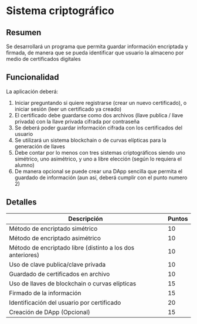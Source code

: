 # Sistema criptográfico

## Resumen

Se desarrollará un programa que permita guardar información encriptada y firmada, de manera que se pueda
identificar que usuario la almaceno por medio de certificados digitales

## Funcionalidad

La aplicación deberá:

1. Iniciar preguntando si quiere registrarse (crear un nuevo certificado), o iniciar sesión (leer un certificado
ya creado)
2. El certificado debe guardarse como dos archivos (llave publica / llave privada) con la llave privada
cifrada por contraseña
3. Se deberá poder guardar información cifrada con los certificados del usuario
4. Se utilizará un sistema blockchain o de curvas elípticas para la generación de llaves
5. Debe contar por lo menos con tres sistemas criptográficos siendo uno simétrico, uno asimétrico, y uno
a libre elección (según lo requiera el alumno)
6. De manera opcional se puede crear una DApp sencilla que permita el guardado de información (aun así,
deberá cumplir con el punto numero 2)

## Detalles

| Descripción                                                | Puntos |
|------------------------------------------------------------|--------|
| Método de encriptado simétrico                             |   10   |
| Método de encriptado asimétrico                            |   10   |
| Método de encriptado libre (distinto a los dos anteriores) |   10   |
| Uso de clave publica/clave privada                         |   10   |
| Guardado de certificados en archivo                        |   10   |
| Uso de llaves de blockchain o curvas elípticas             |   15   |
| Firmado de la información                                  |   15   |
| Identificación del usuario por certificado                 |   20   |
| Creación de DApp (Opcional)                                |   15   |
